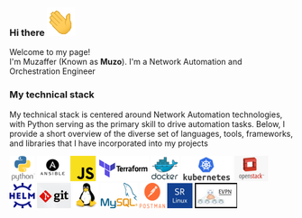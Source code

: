 ### Hi there  ![alt text](pics/waving_hand.gif)

<p>Welcome to my page! </br> I'm Muzaffer (Known as <b>Muzo</b>). I'm a Network Automation and Orchestration Engineer</p>

<h3>My technical stack</h3>

My technical stack is centered around Network Automation technologies, with Python serving as the primary skill to drive automation tasks. Below, I provide a short overview of the diverse set of languages, tools, frameworks, and libraries that I have incorporated into my projects


                                                         
![alt text](pics/python.png)
![alt text](pics/ansible.png)
![alt text](pics/js.png)
![alt text](pics/terra.png)
![alt text](pics/docker.png)
![alt text](pics/kubernetes.png)
![alt text](pics/openstack.png)
![alt text](pics/helm.png)
![alt text](pics/git.jpg)
![alt text](pics/linux.webp)
![alt text](pics/mysql.png)
![alt text](pics/postman.png)
![alt text](pics/srlinux.png)
![alt text](pics/evpn.jpg)



